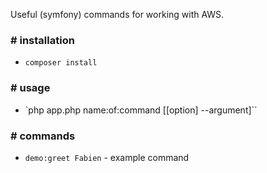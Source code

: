 Useful (symfony) commands for working with AWS.

### # installation

* `composer install`

### # usage
* `php app.php name:of:command [[option] --argument]``

### # commands

* `demo:greet Fabien` - example command
